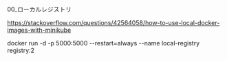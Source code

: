 00_ローカルレジストリ  

https://stackoverflow.com/questions/42564058/how-to-use-local-docker-images-with-minikube  



docker run -d -p 5000:5000 --restart=always --name local-registry registry:2
